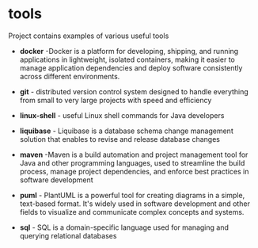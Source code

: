# tools

Project contains examples of various useful tools

- **docker** -Docker is a platform for developing, shipping, and running applications in lightweight, isolated
  containers, making it easier to manage application dependencies and deploy software consistently across different
  environments.


- **git** - distributed version control system designed to handle everything from small to very
  large projects with speed and efficiency


- **linux-shell** - useful Linux shell commands for Java developers


- **liquibase** - Liquibase is a database schema change management solution that enables to revise and release database
  changes


- **maven** -Maven is a build automation and project management tool for Java and other programming languages, used to
  streamline the build process, manage project dependencies, and enforce best practices in software development


- **puml** - PlantUML is a powerful tool for creating diagrams in a simple, text-based format. It's widely used in
  software development and other fields to visualize and communicate complex concepts and systems.


- **sql** - SQL is a domain-specific language used for managing and querying relational databases
